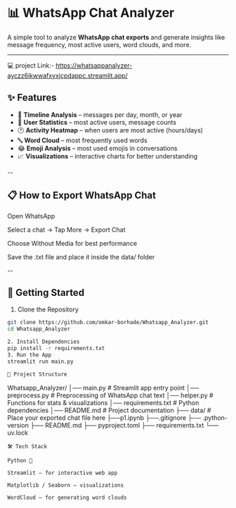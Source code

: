 # 📊 WhatsApp Chat Analyzer  

A simple tool to analyze **WhatsApp chat exports** and generate insights like message frequency, most active users, word clouds, and more.  

---
💻 project Link:-
 https://whatsappanalyzer-ayczz6ikwwafxyxjcpdappc.streamlit.app/

## ✨ Features
- 📅 **Timeline Analysis** – messages per day, month, or year  
- 👥 **User Statistics** – most active users, message counts  
- 🕐 **Activity Heatmap** – when users are most active (hours/days)  
- 🔤 **Word Cloud** – most frequently used words  
- 😂 **Emoji Analysis** – most used emojis in conversations  
- 📈 **Visualizations** – interactive charts for better understanding  

--
## 📋 How to Export WhatsApp Chat

Open WhatsApp

Select a chat → Tap More → Export Chat

Choose Without Media for best performance

Save the .txt file and place it inside the data/ folder

--

## 🚀 Getting Started  

1. Clone the Repository  
```bash
git clone https://github.com/omkar-borhade/Whatsapp_Analyzer.git
cd Whatsapp_Analyzer

2. Install Dependencies
pip install -r requirements.txt
3. Run the App
streamlit run main.py

📂 Project Structure
```
Whatsapp_Analyzer/
│── main.py               # Streamlit app entry point
│── preprocess.py        # Preprocessing of WhatsApp chat text
│── helper.py            # Functions for stats & visualizations
│── requirements.txt     # Python dependencies
│── README.md            # Project documentation
├── data/                # Place your exported chat file here
├──p1.ipynb
├──.gitignore
├── .python-version
├── README.md
├── pyproject.toml
├── requirements.txt
└── uv.lock


```
🛠️ Tech Stack

Python 🐍

Streamlit – for interactive web app

Matplotlib / Seaborn – visualizations

WordCloud – for generating word clouds
